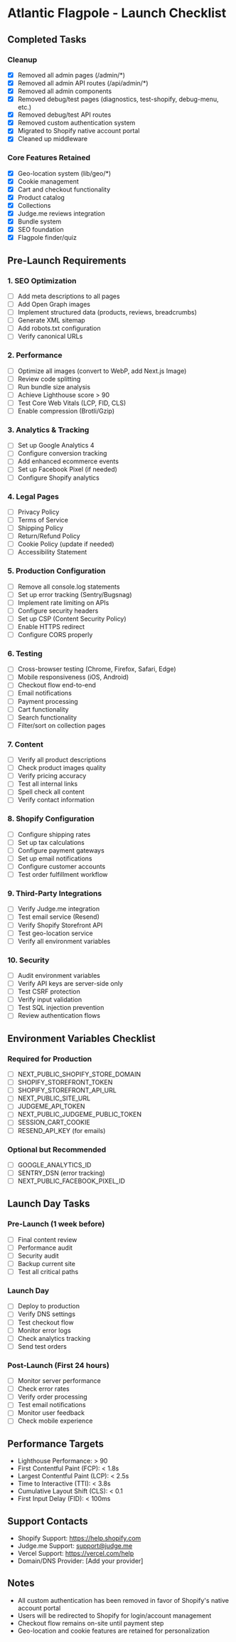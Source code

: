 # Atlantic Flagpole - Launch Checklist

## Completed Tasks

### Cleanup
- [x] Removed all admin pages (/admin/*)
- [x] Removed all admin API routes (/api/admin/*)
- [x] Removed all admin components
- [x] Removed debug/test pages (diagnostics, test-shopify, debug-menu, etc.)
- [x] Removed debug/test API routes
- [x] Removed custom authentication system
- [x] Migrated to Shopify native account portal
- [x] Cleaned up middleware

### Core Features Retained
- [x] Geo-location system (lib/geo/*)
- [x] Cookie management
- [x] Cart and checkout functionality
- [x] Product catalog
- [x] Collections
- [x] Judge.me reviews integration
- [x] Bundle system
- [x] SEO foundation
- [x] Flagpole finder/quiz

## Pre-Launch Requirements

### 1. SEO Optimization
- [ ] Add meta descriptions to all pages
- [ ] Add Open Graph images
- [ ] Implement structured data (products, reviews, breadcrumbs)
- [ ] Generate XML sitemap
- [ ] Add robots.txt configuration
- [ ] Verify canonical URLs

### 2. Performance
- [ ] Optimize all images (convert to WebP, add Next.js Image)
- [ ] Review code splitting
- [ ] Run bundle size analysis
- [ ] Achieve Lighthouse score > 90
- [ ] Test Core Web Vitals (LCP, FID, CLS)
- [ ] Enable compression (Brotli/Gzip)

### 3. Analytics & Tracking
- [ ] Set up Google Analytics 4
- [ ] Configure conversion tracking
- [ ] Add enhanced ecommerce events
- [ ] Set up Facebook Pixel (if needed)
- [ ] Configure Shopify analytics

### 4. Legal Pages
- [ ] Privacy Policy
- [ ] Terms of Service
- [ ] Shipping Policy
- [ ] Return/Refund Policy
- [ ] Cookie Policy (update if needed)
- [ ] Accessibility Statement

### 5. Production Configuration
- [ ] Remove all console.log statements
- [ ] Set up error tracking (Sentry/Bugsnag)
- [ ] Implement rate limiting on APIs
- [ ] Configure security headers
- [ ] Set up CSP (Content Security Policy)
- [ ] Enable HTTPS redirect
- [ ] Configure CORS properly

### 6. Testing
- [ ] Cross-browser testing (Chrome, Firefox, Safari, Edge)
- [ ] Mobile responsiveness (iOS, Android)
- [ ] Checkout flow end-to-end
- [ ] Email notifications
- [ ] Payment processing
- [ ] Cart functionality
- [ ] Search functionality
- [ ] Filter/sort on collection pages

### 7. Content
- [ ] Verify all product descriptions
- [ ] Check product images quality
- [ ] Verify pricing accuracy
- [ ] Test all internal links
- [ ] Spell check all content
- [ ] Verify contact information

### 8. Shopify Configuration
- [ ] Configure shipping rates
- [ ] Set up tax calculations
- [ ] Configure payment gateways
- [ ] Set up email notifications
- [ ] Configure customer accounts
- [ ] Test order fulfillment workflow

### 9. Third-Party Integrations
- [ ] Verify Judge.me integration
- [ ] Test email service (Resend)
- [ ] Verify Shopify Storefront API
- [ ] Test geo-location service
- [ ] Verify all environment variables

### 10. Security
- [ ] Audit environment variables
- [ ] Verify API keys are server-side only
- [ ] Test CSRF protection
- [ ] Verify input validation
- [ ] Test SQL injection prevention
- [ ] Review authentication flows

## Environment Variables Checklist

### Required for Production
- [ ] NEXT_PUBLIC_SHOPIFY_STORE_DOMAIN
- [ ] SHOPIFY_STOREFRONT_TOKEN
- [ ] SHOPIFY_STOREFRONT_API_URL
- [ ] NEXT_PUBLIC_SITE_URL
- [ ] JUDGEME_API_TOKEN
- [ ] NEXT_PUBLIC_JUDGEME_PUBLIC_TOKEN
- [ ] SESSION_CART_COOKIE
- [ ] RESEND_API_KEY (for emails)

### Optional but Recommended
- [ ] GOOGLE_ANALYTICS_ID
- [ ] SENTRY_DSN (error tracking)
- [ ] NEXT_PUBLIC_FACEBOOK_PIXEL_ID

## Launch Day Tasks

### Pre-Launch (1 week before)
- [ ] Final content review
- [ ] Performance audit
- [ ] Security audit
- [ ] Backup current site
- [ ] Test all critical paths

### Launch Day
- [ ] Deploy to production
- [ ] Verify DNS settings
- [ ] Test checkout flow
- [ ] Monitor error logs
- [ ] Check analytics tracking
- [ ] Send test orders

### Post-Launch (First 24 hours)
- [ ] Monitor server performance
- [ ] Check error rates
- [ ] Verify order processing
- [ ] Test email notifications
- [ ] Monitor user feedback
- [ ] Check mobile experience

## Performance Targets

- Lighthouse Performance: > 90
- First Contentful Paint (FCP): < 1.8s
- Largest Contentful Paint (LCP): < 2.5s
- Time to Interactive (TTI): < 3.8s
- Cumulative Layout Shift (CLS): < 0.1
- First Input Delay (FID): < 100ms

## Support Contacts

- Shopify Support: https://help.shopify.com
- Judge.me Support: support@judge.me
- Vercel Support: https://vercel.com/help
- Domain/DNS Provider: [Add your provider]

## Notes

- All custom authentication has been removed in favor of Shopify's native account portal
- Users will be redirected to Shopify for login/account management
- Checkout flow remains on-site until payment step
- Geo-location and cookie features are retained for personalization
